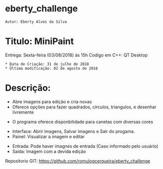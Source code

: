 # eberty_challenge
	Autor: Eberty Alves da Silva

# Titulo: MiniPaint
  Entrega: Sexta-feira (03/08/2018) às 15h
  Codigo em C++: QT Desktop

    * Data de Criação: 31 de julho de 2018
    * Última modificação: 02 de agosto de 2018


# Descrição:
  * Abre imagens para edição e cria novas
  * Oferece opções para fazer quadrados, circulos, triangulos, e desenhar livremente
   - O programa oferece disponbilidade para canetas com diversas cores
  * Interface: Abrir imagens, Salvar imagens e Sair do progama.
  * Painel: Visualizar a imagem e editar
 
 - Entrada:  Pode haver imagnes de entrada (Caso informado pelo usuário)
 - Saída:    Imagem com a devida edição
 
 Repositorio GIT: https://github.com/romulogcerqueira/eberty_challenge

